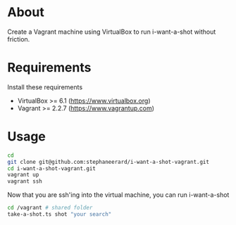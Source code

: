 # About

Create a Vagrant machine using VirtualBox to run i-want-a-shot without friction.

# Requirements

Install these requirements

* VirtualBox >= 6.1 (https://www.virtualbox.org)
* Vagrant >= 2.2.7 (https://www.vagrantup.com)


# Usage
```bash
cd
git clone git@github.com:stephaneerard/i-want-a-shot-vagrant.git
cd i-want-a-shot-vagrant.git
vagrant up
vagrant ssh
```

Now that you are ssh'ing into the virtual machine, you can run i-want-a-shot

```bash
cd /vagrant # shared folder
take-a-shot.ts shot "your search"
```